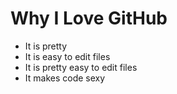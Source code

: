 # Why I Love GitHub

* It is pretty
* It is easy to edit files
* It is pretty easy to edit files
* It makes code sexy